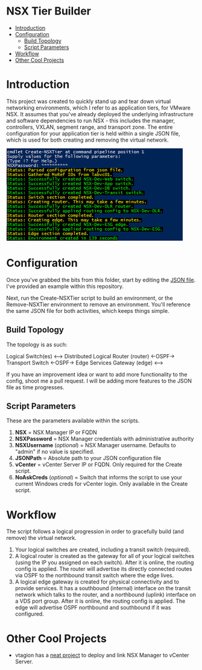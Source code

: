 NSX Tier Builder
================

<!-- MarkdownTOC autolink=true bracket=round -->

- [Introduction](#introduction)
- [Configuration](#configuration)
	- [Build Topology](#build-topology)
	- [Script Parameters](#script-parameters)
- [Workflow](#workflow)
- [Other Cool Projects](#other-cool-projects)

<!-- /MarkdownTOC -->

# Introduction

This project was created to quickly stand up and tear down virtual networking environments, which I refer to as application tiers, for VMware NSX. It assumes that you've already deployed the underlying infrastructure and software dependencies to run NSX - this includes the manager, controllers, VXLAN, segment range, and transport zone. The entire configuration for your application tier is held within a single JSON file, which is used for both creating and removing the virtual network.

![Create-NSXTier](https://github.com/WahlNetwork/nsx-tier-builder/blob/screenshots/create-nsx-tier.jpg)

# Configuration

Once you've grabbed the bits from this folder, start by editing the [JSON file](https://github.com/WahlNetwork/nsx-tier-builder/blob/master/prod-tier.json). I've provided an example within this repository.

Next, run the Create-NSXTier script to build an environment, or the Remove-NSXTier environment to remove an environment. You'll reference the same JSON file for both activities, which keeps things simple.

## Build Topology

The topology is as such:

Logical Switch(es) <--> Distributed Logical Router (router) <-OSPF-> Transport Switch <-OSPF-> Edge Services Gateway (edge) <-->

If you have an improvement idea or want to add more functionality to the config, shoot me a pull request. I will be adding more features to the JSON file as time progresses.

## Script Parameters

These are the parameters available within the scripts.

1. **NSX** = NSX Manager IP or FQDN
2. **NSXPassword** = NSX Manager credentials with administrative authority
5. **NSXUsername** (*optional*) = NSX Manager username. Defaults to "admin" if no value is specified.
3. **JSONPath** = Absolute path to your JSON configuration file
4. **vCenter** = vCenter Server IP or FQDN. Only required for the Create script.
6. **NoAskCreds** (*optional*) = Switch that informs the script to use your current Windows creds for vCenter login. Only available in the Create script.

# Workflow

The script follows a logical progression in order to gracefully build (and remove) the virtual network.

1. Your logical switches are created, including a transit switch (required).
2. A logical router is created as the gateway for all of your logical switches (using the IP you assigned on each switch). After it is online, the routing config is applied. The router will advertise its directly connected routes via OSPF to the northbound transit switch where the edge lives.
3. A logical edge gateway is created for physical connectivity and to provide services. It has a southbound (internal) interface on the transit network which talks to the router, and a northbound (uplink) interface on a VDS port group. After it is online, the routing config is applied. The edge will advertise OSPF northbound and southbound if it was configured.

# Other Cool Projects

* vtagion has a [neat project](https://github.com/vtagion/VMware-Products/blob/master/NSX%20Deploy.ps1) to deploy and link NSX Manager to vCenter Server.
